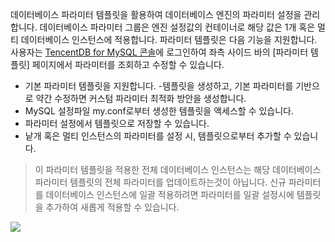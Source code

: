 데이터베이스 파라미터 템플릿을 활용하여 데이터베이스 엔진의 파라미터 설정을 관리합니다. 데이터베이스 파라미터 그룹은 엔진 설정값의 컨테이너로 해당 값은 1개 혹은 멀티 데이터베이스 인스턴스에 적용합니다. 
파라미터 템플릿은 다음 기능을 지원합니다. 사용자는 [TencentDB for MySQL 콘솔](https://console.cloud.tencent.com/cdb)에 로그인하여 좌측 사이드 바의 [파라미터 템플릿] 페이지에서 파라미터를 조회하고 수정할 수 있습니다.
- 기본 파라미터 템플릿을 지원합니다.
-템플릿을 생성하고, 기본 파라미터를 기반으로 약간 수정하면 커스텀 파라미터 최적화 방안을 생성합니다. 
- MySQL 설정파일 my.conf로부터 생성한 템플릿을 액세스할 수 있습니다.
- 파라미터 설정에서 템플릿으로 저장할 수 있습니다.
- 낱개 혹은 멀티 인스턴스의 파라미터를 설정 시, 템플릿으로부터 추가할 수 있습니다.
>이 파라미터 템플릿을 적용한 전체 데이터베이스 인스턴스는 해당 데이터베이스 파라미터 템플릿의 전체 파라미터를 업데이트하는것이 아닙니다.  신규 파라미터를 데이터베이스 인스턴스에 일괄 적용하려면 파라미터를 일괄 설정시에 템플릿을 추가하여 새롭게 적용할 수 있습니다. 


![](https://main.qcloudimg.com/raw/f2f53de2288693a4630082c9bc4ef9dd.png)

